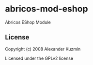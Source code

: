 # abricos-mod-eshop

Abricos EShop Module


## License
Copyright (c) 2008 Alexander Kuzmin

Licensed under the GPLv2 license